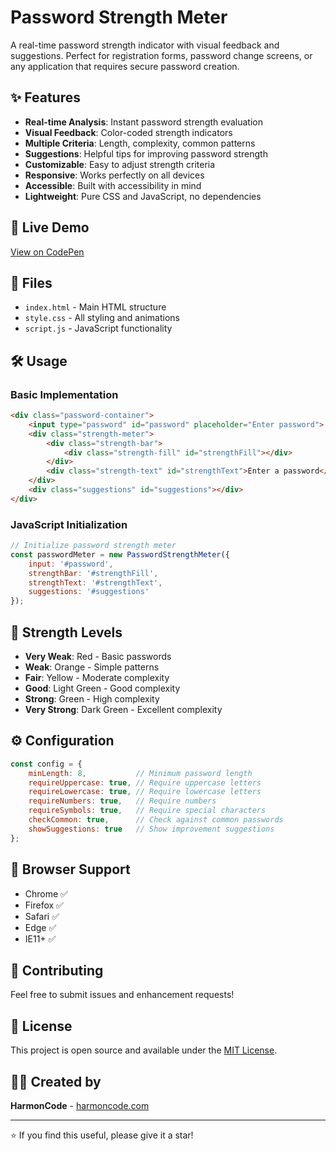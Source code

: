 # Password Strength Meter

A real-time password strength indicator with visual feedback and suggestions. Perfect for registration forms, password change screens, or any application that requires secure password creation.

## ✨ Features

- **Real-time Analysis**: Instant password strength evaluation
- **Visual Feedback**: Color-coded strength indicators
- **Multiple Criteria**: Length, complexity, common patterns
- **Suggestions**: Helpful tips for improving password strength
- **Customizable**: Easy to adjust strength criteria
- **Responsive**: Works perfectly on all devices
- **Accessible**: Built with accessibility in mind
- **Lightweight**: Pure CSS and JavaScript, no dependencies

## 🚀 Live Demo

[View on CodePen](https://codepen.io/harmoncode/pen/KwpKeEZ)

## 📁 Files

- `index.html` - Main HTML structure
- `style.css` - All styling and animations
- `script.js` - JavaScript functionality

## 🛠️ Usage

### Basic Implementation

```html
<div class="password-container">
    <input type="password" id="password" placeholder="Enter password">
    <div class="strength-meter">
        <div class="strength-bar">
            <div class="strength-fill" id="strengthFill"></div>
        </div>
        <div class="strength-text" id="strengthText">Enter a password</div>
    </div>
    <div class="suggestions" id="suggestions"></div>
</div>
```

### JavaScript Initialization

```javascript
// Initialize password strength meter
const passwordMeter = new PasswordStrengthMeter({
    input: '#password',
    strengthBar: '#strengthFill',
    strengthText: '#strengthText',
    suggestions: '#suggestions'
});
```

## 🎨 Strength Levels

- **Very Weak**: Red - Basic passwords
- **Weak**: Orange - Simple patterns
- **Fair**: Yellow - Moderate complexity
- **Good**: Light Green - Good complexity
- **Strong**: Green - High complexity
- **Very Strong**: Dark Green - Excellent complexity

## ⚙️ Configuration

```javascript
const config = {
    minLength: 8,           // Minimum password length
    requireUppercase: true, // Require uppercase letters
    requireLowercase: true, // Require lowercase letters
    requireNumbers: true,   // Require numbers
    requireSymbols: true,   // Require special characters
    checkCommon: true,      // Check against common passwords
    showSuggestions: true   // Show improvement suggestions
};
```

## 📱 Browser Support

- Chrome ✅
- Firefox ✅
- Safari ✅
- Edge ✅
- IE11+ ✅

## 🤝 Contributing

Feel free to submit issues and enhancement requests!

## 📄 License

This project is open source and available under the [MIT License](LICENSE).

## 👨‍💻 Created by

**HarmonCode** - [harmoncode.com](https://harmoncode.com)

---

⭐ If you find this useful, please give it a star! 